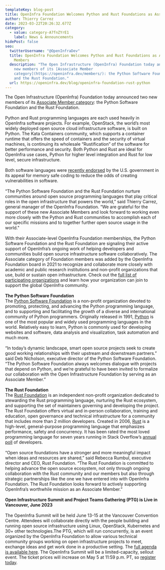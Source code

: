 ```yaml
---
templateKey: blog-post
title: OpenInfra Foundation Welcomes Python and Rust Foundations as Associate Members
author: Thierry Carrez
date: 2023-03-22T20:26:32.677Z
category:
  - value: category-A7fnZYrE1
    label: News & Announcements
hidePost: false
seo:
  twitterUsername: "@OpenInfraDev"
  title: OpenInfra Foundation Welcomes Python and Rust Foundations as Associate
    Members
  description: "The Open Infrastructure (OpenInfra) Foundation today announced two
    new members of its [Associate Member
    category](https://openinfra.dev/members/): the Python Software Foundation
    and the Rust Foundation."
  url: https://openinfra.dev/blog/openinfra-foundation-rust-python
---
```

The Open Infrastructure (OpenInfra) Foundation today announced two new members of its [Associate Member category](https://openinfra.dev/members/): the Python Software Foundation and the Rust Foundation.\
\
Python and Rust programming languages are each used heavily in OpenInfra software projects. For example, OpenStack, the world’s most widely deployed open source cloud infrastructure software, is built on Python. The Kata Containers community, which supports a container runtime that offers the speed of containers and the security of virtual machines, is continuing its wholesale “Rustification” of the software for better performance and security. Both Python and Rust are ideal for OpenInfra use cases, Python for higher level integration and Rust for low level, secure infrastructure. \
\
Both software languages were [recently endorsed](https://techinformed.com/switch-to-memory-safe-coding-white-house-cybersec-chief-urges-oss-developers/?utm_source=thenewstack&utm_medium=website&utm_content=inline-mention&utm_campaign=platform) by the U.S. government in its appeal for memory safe coding to reduce the odds of creating vulnerabilities in software.\
\
“The Python Software Foundation and the Rust Foundation nurture communities around open source programming languages that play critical roles in the open infrastructure that powers the world,” said Thierry Carrez, general manager of the OpenInfra Foundation. “We are grateful for the support of these new Associate Members and look forward to working even more closely with the Python and Rust communities to accomplish each of our specific missions and to together further open source usage in the world." \
\
With their Associate-level OpenInfra Foundation memberships, the Python Software Foundation and the Rust Foundation are signaling their active support of OpenInfra’s ongoing work of helping developers and communities build open source infrastructure software collaboratively. The Associate category of Foundation members was added by the OpenInfra Foundation board in 2021 to recognize and collaborate more closely with academic and public research institutions and non-profit organizations that use, build or sustain open infrastructure. Check out the [full list of participating organizations](https://openinfra.dev/members/) and learn how your organization can join to support the global OpenInfra community.\
\
**The Python Software Foundation**\
The [Python Software Foundation](https://www.python.org/psf-landing/) is a non-profit organization devoted to promoting, protecting, and advancing the Python programming language, and to supporting and facilitating the growth of a diverse and international community of Python programmers. Originally released in 1991, [Python](https://www.python.org/) is one of the most popular and widely used programming languages in the world. Relatively easy to learn, Python is commonly used for developing websites and software, data analysis and visualization, task automation and much more.\
\
“In today’s dynamic landscape, smart open source projects seek to create good working relationships with their upstream and downstream partners.” said Deb Nicholson, executive director of the Python Software Foundation. “The Python Software Foundation always welcomes dialogue with projects that depend on Python, and we’re grateful to have been invited to formalize our collaboration with the Open Infrastructure Foundation by serving as an Associate Member.”\
\
**The Rust Foundation**\
The [Rust Foundation](https://foundation.rust-lang.org/) is an independent non-profit organization dedicated to stewarding the Rust programming language, nurturing the Rust ecosystem, and supporting the set of maintainers governing and developing the project. The Rust Foundation offers virtual and in-person collaboration, training and education, open governance and technical infrastructure for a community that includes more than 2 million developers. Created in 2006, [Rust](https://www.rust-lang.org/) is a high-level, general-purpose programming language that emphasizes performance, safety and concurrency. It has been rated the most loved programming language for seven years running in Stack Overflow’s [annual poll](https://insights.stackoverflow.com/survey/2021) of developers.\
\
“Open source foundations have a stronger and more meaningful impact when ideas and resources are shared,” said Rebecca Rumbul, executive director and CEO, Rust Foundation. “The Rust Foundation is committed to helping advance the open source ecosystem, not only through ongoing collaboration with the Rust community and our members but also through strategic partnerships like the one we have entered into with OpenInfra Foundation. The Rust Foundation looks forward to actively supporting OpenInfra’s worthwhile mission as an Associate Member.”\
\
**Open Infrastructure Summit and Project Teams Gathering (PTG) is Live in Vancouver, June 2023**\
\
The OpenInfra Summit will be held June 13-15 at the Vancouver Convention Centre. Attendees will collaborate directly with the people building and running open source infrastructure using Linux, OpenStack, Kubernetes and 30+ other technologies.The PTG, which will run concurrently, is an event organized by the OpenInfra Foundation to allow various technical community groups working on open infrastructure projects to meet, exchange ideas and get work done in a productive setting. The [full agenda is available here](https://openinfra.dev/summit/vancouver-2023/summit-tracks/). The OpenInfra Summit will be a limited-capacity, sellout event. The ticket prices will increase on May 5 at 11:59 p.m. PT, so [register today](https://vancouver2023.openinfra.dev/?_ga=2.155831538.816442740.1678645627-1391678161.1678471962).
